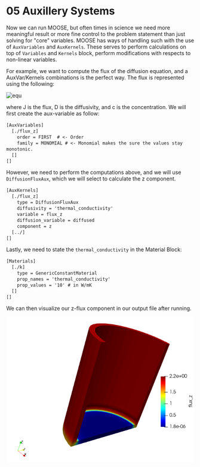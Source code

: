# 05 Auxillery Systems

Now we can run MOOSE, but often times in science we need more meaningful result or more fine control to the problem statement than just solving for "core" variables. MOOSE has ways of handling such with the use of `AuxVariables` and `AuxKernels`. These serves to perform calculations on top of `Variables` and `Kernels` block, perform modifications with respects to non-linear variables.

For example, we want to compute the flux of the diffusion equation, and a AuxVar/Kernels combinations is the perfect way. The flux is represented using the following:

![equ](https://latex.codecogs.com/gif.latex?J&space;=&space;-D\nabla&space;C)

where J is the flux, D is the diffusivity, and c is the concentration. We will first create the aux-variable as follow:

    [AuxVariables]
      [./flux_z]
        order = FIRST  # <- Order
        family = MONOMIAL # <- Monomial makes the sure the values stay monotonic.
      []
    []

However, we need to perform the computations above, and we will use `DiffusionFluxAux`, which we will select to calculate the z component.

    [AuxKernels]
      [./flux_z]
        type = DiffusionFluxAux
        diffusivity = 'thermal_conductivity'
        variable = flux_z
        diffusion_variable = diffused
        component = z
      [../]
    []

Lastly, we need to state the `thermal_conductivity` in the Material Block:


    [Materials]
      [./k]
        type = GenericConstantMaterial
        prop_names = 'thermal_conductivity'
        prop_values = '10' # in W/mK
      []
    []


We can then visualize our z-flux component in our output file after running.

![outputs_05](media/05_flux_z.png)
